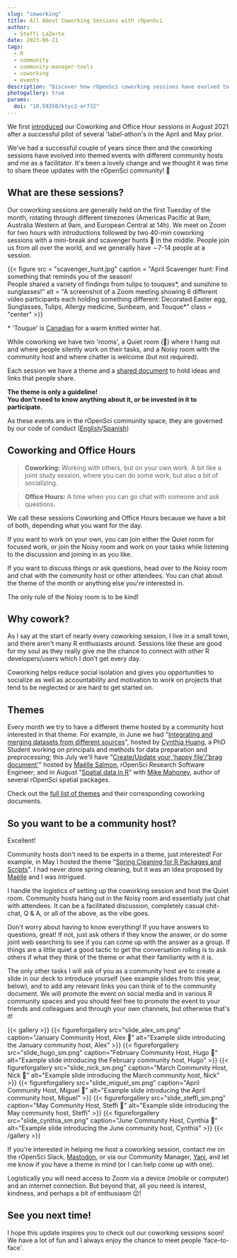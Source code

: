 ```yaml
---
slug: "coworking"
title: All About Coworking Sessions with rOpenSci
author:
  - Steffi LaZerte
date: 2023-06-21
tags:
  - R
  - community
  - community-manager-tools
  - coworking
  - events
description: "Discover how rOpenSci coworking sessions have evolved to include themes and community hosts, while still providing a place of community to work and chat!"
photogallery: true
params:
  doi: "10.59350/ktyc2-er732"
---
```


We first [introduced](/blog/2021/08/17/coworking-sessions) our Coworking and 
Office Hour sessions in August 2021 after a successful pilot of several 
'label-athon's in the April and May prior.

We've had a successful couple of years since then and the coworking sessions 
have evolved into themed events with different community hosts and me as
a facilitator. It's been a lovely change and we thought it was time to share these updates with the rOpenSci community! 🎉

## What are these sessions?

Our coworking sessions are generally held on the first Tuesday of the month, rotating
through different timezones (Americas Pacific at 9am, Australia Western at 9am, and European Central at 14h). 
We meet on Zoom for two hours with introductions followed by two 40-min coworking 
sessions with a mini-break and scavenger hunts 🔎 in the middle. 
People join us from all over the world, and we generally have &#8764;7-14 people at a session.

{{< figure src = "scavenger_hunt.jpg" caption = "April Scavenger hunt: Find something that reminds you of the season!<br>People shared a variety of findings from tulips to touques\*, and sunshine to sunglasses!" alt = "A screenshot of a Zoom meeting showing 6 different video participants each holding something different: Decorated Easter egg, Sunglasses, Tulips, Allergy medicine, Sunbeam, and Touque*" class = "center" >}}

\* 'Touque' is [Canadian](https://www.thecanadianencyclopedia.ca/en/article/tuque) for a warm knitted winter hat.

While coworking we have two 'rooms', a Quiet room (🤫) where I hang out and where people silently work on their tasks, 
and a Noisy room with the community host and where chatter is welcome (but not required).

Each session we have a theme and a [shared document](https://docs.google.com/document/d/1RhLBS20uH7uoD89NYS9LxVqUC1oWTlpeeMe40Z6ua3M/edit?usp=sharing)
to hold ideas and links that people share.

**The theme is only a guideline!<br>
You don't need to know anything about it, or be invested in it to participate.**

As these events are in the rOpenSci community space, they are governed by our
code of conduct ([English](/code-of-conduct)/[Spanish](/es/codigo-de-conducta/))

## Coworking and Office Hours

> **Coworking:** Working with others, but on your own work.
> A bit like a joint study session, where you can do some work, but also a bit of socializing. 

> **Office Hours:** A time when you can go chat with someone and ask questions.

We call these sessions Coworking and Office Hours because we have a bit of both, 
depending what you want for the day. 

If you want to work on your own, you can join either the Quiet room for focused work, 
or join the Noisy room and work on your tasks while listening to the discussion and joining in as you like.

If you want to discuss things or ask questions, head over to the Noisy room and chat with the 
community host or other attendees. You can chat about the theme of the month or 
anything else you're interested in. 

The only rule of the Noisy room is to be kind!

## Why cowork?

As I say at the start of nearly every coworking session, I live in a small town, and there aren't many R enthusiasts around. Sessions like these 
are good for my soul as they really give me the chance to connect with other R 
developers/users which I don't get every day.

Coworking helps reduce social isolation and gives you opportunities to socialize as well
as accountability and motivation to work on projects that tend to be neglected
or are hard to get started on.

## Themes

Every month we try to have a different theme hosted by a community host interested in that theme. 
For example, in June we had 
"[Integrating and merging datasets from different sources](/events/coworking-2023-06)", 
hosted by [Cynthia Huang](/author/cynthia-huang), a PhD Student working on principals and methods for data preparation and preprocessing;
this July we'll have "[Create/Update your 'happy file'/'brag document'](/events/coworking-2023-07/)"
hosted by [Maëlle Salmon](/author/maëlle-salmon), rOpenSci Research Software Engineer; 
and in August "[Spatial data in R](/events/coworking-2023-08)" with [Mike Mahoney](/author/mike-mahoney), 
author of several rOpenSci spatial packages.

Check out the [full list of themes](https://docs.google.com/document/d/1RhLBS20uH7uoD89NYS9LxVqUC1oWTlpeeMe40Z6ua3M/edit?usp=sharing) and their corresponding coworking documents.

## So you want to be a community host?

Excellent! 

Community hosts don't need to be experts in a theme, just interested!
For example, in May I hosted the theme "[Spring Cleaning for R Packages and Scripts](/events/coworking-2023-05)".
I had never done spring cleaning, but it was an idea proposed by [Maëlle](/author/maëlle-salmon) 
and I was intrigued.

I handle the logistics of setting up the coworking session and host the Quiet room.
Community hosts hang out in the Noisy room and essentially just chat with attendees. 
It can be a facilitated discussion, completely casual chit-chat, Q & A, or all of the above, as the vibe goes.

Don't worry about having to know everything! 
If you have answers to questions, great! 
If not, just ask others if they know the answer, 
or do some joint web searching to see if you can come up with the answer as a group.
If things are a little quiet a good tactic to get the conversation rolling is to ask others if what they 
think of the theme or what their familiarity with it is.

The only other tasks I will ask of you as a community host are to create a slide in our deck to 
introduce yourself (see example slides from this year, below),
and to add any relevant links you can think of to the community document. 
We will promote the event on social media and in various R community spaces and you should feel free to promote the event to your friends and colleagues and through your own channels, but otherwise that's it!

{{< gallery >}}
{{< figureforgallery src="slide_alex_sm.png" caption="January Community Host, Alex 🎉" alt="Example slide introducing the January community host, Alex" >}}
{{< figureforgallery src="slide_hugo_sm.png" caption="February Community Host, Hugo 🎉" alt="Example slide introducing the February community host, Hugo" >}}
{{< figureforgallery src="slide_nick_sm.png" caption="March Community Host, Nick 🎉" alt="Example slide introducing the March community host, Nick" >}}
{{< figureforgallery src="slide_miguel_sm.png" caption="April Community Host, Miguel 🎉" alt="Example slide introducing the April community host, Miguel" >}}
{{< figureforgallery src="slide_steffi_sm.png" caption="May Community Host, Steffi 🎉" alt="Example slide introducing the May community host, Steffi" >}}
{{< figureforgallery src="slide_cynthia_sm.png" caption="June Community Host, Cynthia 🎉" alt="Example slide introducing the June community host, Cynthia" >}}
{{< /gallery >}}

If you're interested in helping me host a coworking session, contact me on 
the rOpenSci Slack, [Mastodon](@steffilazerte@fosstodon.org),
or via our Community Manager, [Yani](mailto:yabellini@ropensci.org), and let me know if
you have a theme in mind (or I can help come up with one).

Logistically you will need access to Zoom via a device (mobile or computer) and
an internet connection. 
But beyond that, all you need is interest, kindness, and perhaps a bit of enthusiasm 😉!

## See you next time!

I hope this update inspires you to check out our coworking sessions soon! 
We have a lot of fun and I always enjoy the chance to meet people 'face-to-face'.

